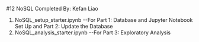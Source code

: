 #12 NoSQL
Completed By: Kefan Liao

1. NoSQL_setup_starter.ipynb     --For Part 1: Database and Jupyter Notebook Set Up and Part 2: Update the Database
2. NoSQL_analysis_starter.ipynb  --For Part 3: Exploratory Analysis
